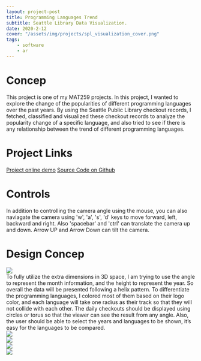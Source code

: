 ```yaml
---
layout: project-post
title: Programming Languages Trend
subtitle: Seattle Library Data Visualization.
date: 2020-2-12
cover: "/assets/img/projects/spl_visualization_cover.png"
tags:
    - software
    - ar
---
```

# Concep
This project is one of my MAT259 projects. In this project, I wanted to explore the change of the popularities of different programming languages over the past years. By using the Seattle Public Library checkout records, I fetched, classified and visualized these checkout records to analyze the popularity change of a specific language, and also tried to see if there is any relationship between the trend of different programming languages.
# Project Links
[Project online demo](https://editor.p5js.org/boningUCSB/full/EsJxpC1m)
[Source Code on Github](https://github.com/boningdong/MAT259-3D-Visualization)
# Controls
In addition to controlling the camera angle using the mouse, you can also naviagate the camera using 'w', 'a', 's', 'd' keys to move forward, left, backward and right. Also 'spacebar' and 'ctrl' can translate the camera up and down. Arrow UP and Arrow Down can tilt the camera.
# Design Concep
<div class="row">
    <div class="col-lg-1">
    </div>
    <div class="col-lg-9">
        <img class="project-photo mx-auto my-2 my-md-4" src="{{ site.baseurl }}/assets/img/projects/spl_visualization_5.png">
    </div>
    <div class="col-lg-1">
    </div>
</div>
To fully utilize the extra dimensions in 3D space, I am trying to use the angle to represent the month information, and the height to represent the year. So overall the data will be presented following a helix pattern.
To differentiate the programming languages, I colored most of them based on their logo color, and each language will take one radius as their track so that they will not collide with each other.
The daily checkouts should be displayed using circles or torus so that the viewer can see the result from any angle.
Also, the user should be able to select the years and languages to be shown, it’s easy for the languages to be compared.
<div class="row d-flex">
    <div class="col-lg-6">
        <img class="project-photo mx-auto my-2 my-md-4" src="{{ site.baseurl }}/assets/img/projects/spl_visualization_2.png">
    </div>
    <div class="col-lg-6">
        <img class="project-photo mx-auto my-2 my-md-4" src="{{ site.baseurl }}/assets/img/projects/spl_visualization_1.png">
    </div>
</div>
<div class="row d-flex">
    <div class="col-lg-6">
        <img class="project-photo mx-auto my-2 my-md-4" src="{{ site.baseurl }}/assets/img/projects/spl_visualization_4.png">
    </div>
    <div class="col-lg-6">
        <img class="project-photo mx-auto my-2 my-md-4" src="{{ site.baseurl }}/assets/img/projects/spl_visualization_3.png">
    </div>
</div>
